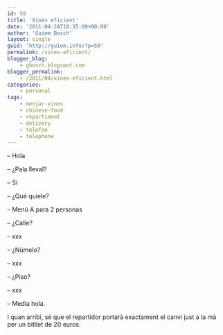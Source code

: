 ```yaml
---
id: 59
title: 'Xinès eficient'
date: '2011-04-24T18:35:00+00:00'
author: 'Guiem Bosch'
layout: single
guid: 'http://guiem.info/?p=59'
permalink: /xines-eficient/
blogger_blog:
    - gbosch.blogspot.com
blogger_permalink:
    - /2011/04/xines-eficient.html
categories:
    - personal
tags:
    - menjar-xines
    - chinese-food
    - repartiment
    - delivery
    - telefon
    - telephone
---
```


– Hola

– ¿Pala lleval?

– Sí

– ¿Qué quiele?

– Menú A para 2 personas

– ¿Calle?

– xxx

– ¿Númelo?

– xxx

– ¿Piso?

– xxx

– Media hola.

I quan arribi, sé que el repartidor portarà exactament el canvi just a la mà per un bitllet de 20 euros.

